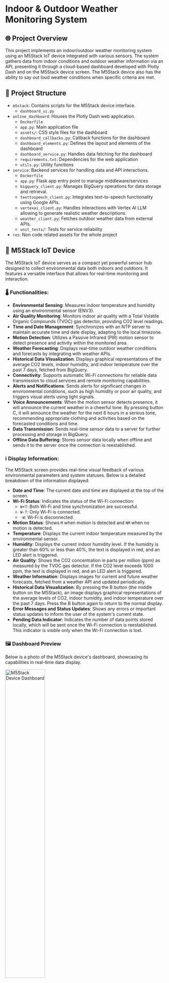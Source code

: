 # Indoor & Outdoor Weather Monitoring System

## 🌐 Project Overview
This project implements an indoor/outdoor weather monitoring system using an M5Stack IoT device integrated with various sensors. The system gathers data from indoor conditions and outdoor weather information via an API, presenting it through a cloud-based dashboard developed with Plotly Dash and on the M5Stack device screen. The M5Stack device also has the ability to say out loud weather conditions when specific criteria are met. 

## 📁 Project Structure
- `m5stack`: Contains scripts for the M5Stack device interface.
  - `dashboard_ui.py`
- `online_dashboard`: Houses the Plotly Dash web application.
  - `Dockerfile`
  - `app.py`: Main application file
  - `assets/`: CSS style files for the dashboard
  - `dashboard_callbacks.py`: Callback functions for the dashboard
  - `dashboard_elements.py`: Defines the layout and elements of the dashboard
  - `dashboard_service.py`: Handles data fetching for the dashboard
  - `requirements.txt`: Dependencies for the web application
  - `utils.py`: Utility functions
- `service`: Backend services for handling data and API interactions.
  - `Dockerfile`
  - `app.py`: Flask app entry point to manage middleware/services
  - `bigquery_client.py`: Manages BigQuery operations for data storage and retrieval.
  - `texttospeech_client.py`: Integrates text-to-speech functionality using Google APIs.
  - `vertexai_client.py`: Handles interactions with Vertex AI LLM allowing to generate realistic weather descriptions.
  - `weather_client.py`: Fetches outdoor weather data from external APIs.
  - `unit_tests/`: Tests for service reliability
- `res`: Non code related assets for the whole project

## 🤖 M5Stack IoT Device

The M5Stack IoT device serves as a compact yet powerful sensor hub designed to collect environmental data both indoors and outdoors. It features a versatile interface that allows for real-time monitoring and interaction.

### 🌡️ Functionalities:
- **Environmental Sensing**: Measures indoor temperature and humidity using an environmental sensor (ENV3).
- **Air Quality Monitoring**: Monitors indoor air quality with a Total Volatile Organic Compounds (TVOC) gas detector, providing CO2 level readings.
- **Time and Date Management**: Synchronizes with an NTP server to maintain accurate time and date display, adapting to the local timezone.
- **Motion Detection**: Utilizes a Passive Infrared (PIR) motion sensor to detect presence and activity within the monitored area.
- **Weather Forecasting**: Displays real-time outdoor weather conditions and forecasts by integrating with weather APIs.
- **Historical Data Visualization**: Displays graphical representations of the average CO2 levels, indoor humidity, and indoor temperature over the past 7 days, fetched from BigQuery.
- **Connectivity**: Supports automatic Wi-Fi connections for reliable data transmission to cloud services and remote monitoring capabilities.
- **Alerts and Notifications**: Sends alerts for significant changes in environmental conditions, such as high humidity or poor air quality, and triggers visual alerts using light signals.
- **Voice Announcements**: When the motion sensor detects presence, it will announce the current weather in a cheerful tone. By pressing button C, it will announce the weather for the next 6 hours in a serious tone, recommending appropriate clothing and activities based on the forecasted conditions and time.
- **Data Transmission**: Sends real-time sensor data to a server for further processing and storage in BigQuery.
- **Offline Data Buffering**: Stores sensor data locally when offline and sends it to the server once the connection is reestablished.

### ℹ️ Display Information:

The M5Stack screen provides real-time visual feedback of various environmental parameters and system statuses. Below is a detailed breakdown of the information displayed:

- **Date and Time**: The current date and time are displayed at the top of the screen.
- **Wi-Fi Status**: Indicates the status of the Wi-Fi connection:
  - `W+T`: Both Wi-Fi and time synchronization are successful.
  - `W-T`: Only Wi-Fi is connected.
  - `-W`: Wi-Fi is disconnected.
- **Motion Status**: Shows `M` when motion is detected and `NM` when no motion is detected.
- **Temperature**: Displays the current indoor temperature measured by the environmental sensor.
- **Humidity**: Displays the current indoor humidity level. If the humidity is greater than 60% or less than 40%, the text is displayed in red, and an LED alert is triggered.
- **Air Quality**: Shows the CO2 concentration in parts per million (ppm) as measured by the TVOC gas detector. If the CO2 level exceeds 1000 ppm, the text is displayed in red, and an LED alert is triggered.
- **Weather Information**: Displays images for current and future weather forecasts, fetched from a weather API and updated periodically.
- **Historical Data Visualization**: By pressing the B button (the middle button on the M5Stack), an image displays graphical representations of the average levels of CO2, indoor humidity, and indoor temperature over the past 7 days. Press the B button again to return to the normal display.
- **Error Messages and Status Updates**: Shows any errors or important status updates to inform the user of the system's current state.
- **Pending Data Indicator**: Indicates the number of data points stored locally, which will be sent once the Wi-Fi connection is reestablished. This indicator is visible only when the Wi-Fi connection is lost.

### 🖼️ Dashboard Preview
Below is a photo of the M5Stack device's dashboard, showcasing its capabilities in real-time data display.

<img src="res/readme_resources/m5stack_preview.jpeg" alt="M5Stack Device Dashboard" style="width:50%;">


### M5Stack Requirements

1. Required Hardware: M5Stack Core2, ENV3 Environmental Sensor, PIR Motion Sensor, TVOC Gas Detector.
2. Ensure you have Python 3.x installed on the M5Stack device.

### M5Stack Setup

1. Clone the project repository to the device (only the `dashboard_ui.py` file is needed).
2. Load the required images into the `res` folder on the M5Stack device. The images can be found in the `res` folder of the project repository:
   - `default_current_weather.png`
   - `default_future_weather.png`
   - `fetch-bigquery-history-image.png`
3. Configure the Wi-Fi credentials in the `dashboard_ui.py` script.
4. Run the `dashboard_ui.py` script to start the device interface.


## ⚙️ Backend Service

The backend service is the core of data management and interaction in our project, built using Flask. This service acts as a middleware to handle data storage, retrieval, and real-time data processing between the M5Stack IoT device and the cloud.

### 📈 Functionalities:
- **Data Handling**: Manages the storage and retrieval of sensor data and weather information in Google's BigQuery.
- **Weather Data Integration**: Integrates with OpenWeatherMap API to fetch real-time and forecasted weather data based on user location derived from IP addresses.
- **Image Generation**: Creates visual representations of current and forecasted weather conditions.
- **Text-to-Speech**: Converts weather descriptions into spoken output, enhancing accessibility and user interaction.
- **API Endpoints**:
  - `/send-to-bigquery`: Receives and stores data into BigQuery.
  - `/current-weather`: Fetches and returns current weather data.
  - `/future-weather`: Provides future weather forecasts.
  - `/generate-weather-image`: Generates an image depicting the current weather, including temperature, humidity, and weather icons.
  - `/generate-future-weather-image`: Creates images showing future weather forecasts.
  - `/generate-current-weather-spoken`: Generates spoken weather descriptions from current weather data.
  - `/fetch-bigquery-history`: Retrieves historical weather data stored in BigQuery.
  - `/fetch-bigquery-history-image`: Visualizes historical weather data through dynamically generated graphs.

### 🌍 API Interaction
The backend extensively interacts with external APIs and internal data to provide comprehensive weather analytics and real-time updates. 

### 🌐 Service Deployment on Google Cloud Run
To deploy the backend service on Google Cloud Run:

1. Clone the project repository using Google Cloud Console Cloud Shell.
2. Navigate to the `service` directory.
3. Build the Docker image for the service:
    ```
    docker build -t eu.gcr.io/<your-project-id>/weather_service:latest .
    gcloud auth configure-docker
    docker push eu.gcr.io/<your-project-id>/weather_service:latest
    ```
4. Deploy the service on Cloud Run by creating a new deployment.
5. Configure the following environment variables and API keys:
- `OPENWEATHERMAP_API_KEY`: The API key for accessing the OpenWeatherMap services, which provide weather data such as temperature, humidity, and forecasts.

- `IPINFO_API_KEY`: The API key for IPinfo, a service that offers geolocation data for IP addresses, helping determine the geographic location of the M5Stack IoT Device.

- `PROJECT_ID`: The unique identifier for your Google Cloud Project where all cloud resources are stored and managed.

- `PROJECT_LOCATION`: The geographical region or location of the Google Cloud project. 

- `DATASET_NAME`: The name of the BigQuery dataset within your Google Cloud Project where all weather data is stored.

- `WEATHER_TABLE`: The name of the table within the BigQuery dataset that specifically holds weather-related data from M5Stack sensors and the weather API. 


## 🖥️ Online Dashboard

The online dashboard, developed using **Plotly Dash** and **dash_bootstrap_components**, provides a comprehensive and interactive visualization of weather data collected both indoors and outdoors. It is designed to display current conditions, historical data, and averages in a clear and informative layout.

### 🌤️ Functionalities:
- **Current Weather Display**: Shows real-time weather conditions, including air quality, visibility, and wind speed.
- **Temperature and Humidity Monitoring**: Displays current indoor and outdoor temperature and humidity levels with dynamic gauges and thermometers.
- **Average Weather Plots**: Visualizes daily average temperature and humidity with interactive graphs.
- **Historical Data Exploration**: Allows users to select dates and graph types to review past weather conditions.

### 🌐 Access the Dashboard
The dashboard can be accessed online [here](https://final-project-dashboard-c7loi7tmea-oa.a.run.app).

### 🖼️ Dashboard Screenshot
Below is a screenshot of the online dashboard, illustrating the layout and design of the user interface.

<img src="res/readme_resources/dashboard_screenshot.png" alt="Online Weather Dashboard" style="width:70%;">

### 🖥️ Dashboard Deployment on Google Cloud Run
To deploy the dashboard on Google Cloud Run:

1. Ensure the service is already up and running.
2. Clone the project repository and navigate to the `online_dashboard` directory in GCP Console Cloud Shell.
3. Build the Docker image for the dashboard:
    ```
    docker build -t eu.gcr.io/<your-project-id>/final_project_dashboard:latest .
    gcloud auth configure-docker
    docker push eu.gcr.io/<your-project-id>/final_project_dashboard:latest
    ```
4. Deploy the dashboard on Cloud Run by creating a new deployment.
5. Set the `SERVICE_CLOUD_RUN_URL` environment variable to the URL of the deployed service.


## 👥 Contributors

### Philippe Megbemado (phe3l)
**Contributions**:
- Designed, developed, and deployed the M5Stack device UI and functionalities.
- Initiated the development of the web service with BigQuery functions and the weather API. Developed the backend functions that generate the visual graphs for displaying on the M5Stack device. 
- Created the Google Cloud Platform project and configured the BigQuery database.

### Mykhailo Zotov (wildchilling)
**Contributions**:
- Designed, developed and deployed the web dashboard using Plotly Dash to Google Cloud Platform.
- Developed a part of the web service, integrating additional functionalities such as Text-to-Speech and Language Learning Models (LLMs).
- Designed the overall architecture of the project, decoupled various parts of the codebase to enhance modularity and maintainability, created this readme.

## 🍿 Video on the Project

A video explaining our project can be accessed below.

<a href="https://youtu.be/HAIiPcflFWI" target="_blank">
  <img src="https://img.youtube.com/vi/HAIiPcflFWI/maxresdefault.jpg" width="50%" alt="Watch the video">
</a>



